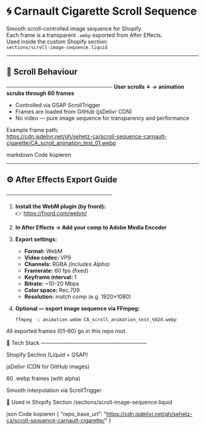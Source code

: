 # 🌀 Carnault Cigarette Scroll Sequence

Smooth scroll-controlled image sequence for Shopify.  
Each frame is a transparent `.webp` exported from After Effects.  
Used inside the custom Shopify section:  
`sections/scroll-image-sequence.liquid`

---

## 📜 Scroll Behaviour
────────────────────────────
**User scrolls ↓ → animation scrubs through 60 frames**  
- Controlled via GSAP ScrollTrigger  
- Frames are loaded from GitHub (jsDelivr CDN)  
- No video — pure image sequence for transparency and performance  

Example frame path:  
https://cdn.jsdelivr.net/gh/sehetz-ca/scroll-sequence-carnault-cigarette/CA_scroll_animation_test_01.webp

markdown
Code kopieren

---

## ⚙️ After Effects Export Guide
────────────────────────────
1. **Install the WebM plugin (by fnord):**  
   👉 https://fnord.com/webm/

2. **In After Effects → Add your comp to Adobe Media Encoder**

3. **Export settings:**
   - **Format:** WebM  
   - **Video codec:** VP9  
   - **Channels:** RGBA *(includes Alpha)*  
   - **Framerate:** 60 fps (fixed)  
   - **Keyframe interval:** 1  
   - **Bitrate:** ~10–20 Mbps  
   - **Color space:** Rec.709  
   - **Resolution:** match comp (e.g. 1920×1080)

4. **Optional — export image sequence via FFmpeg:**
   ```bash
   ffmpeg -i animation.webm CA_scroll_animation_test_%02d.webp
All exported frames (01–60) go in this repo root.

🧠 Tech Stack
────────────────────────────

Shopify Section (Liquid + GSAP)

jsDelivr (CDN for GitHub images)

60 .webp frames (with alpha)

Smooth interpolation via ScrollTrigger

🧩 Used in Shopify Section
/sections/scroll-image-sequence.liquid

json
Code kopieren
{
  "repo_base_url": "https://cdn.jsdelivr.net/gh/sehetz-ca/scroll-sequence-carnault-cigarette/"
}
